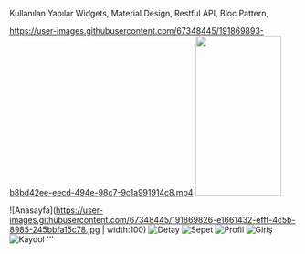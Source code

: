 Kullanılan Yapılar
Widgets,
Material Design,
Restful API,
Bloc Pattern,

https://user-images.githubusercontent.com/67348445/191869893-b8bd42ee-eecd-494e-98c7-9c1a991914c8.mp4
<img src="https://user-images.githubusercontent.com/67348445/191869826-e1661432-efff-4c5b-8985-245bbfa15c78.jpg" width="150" height="280">


![Anasayfa](https://user-images.githubusercontent.com/67348445/191869826-e1661432-efff-4c5b-8985-245bbfa15c78.jpg | width:100)
![Detay](https://user-images.githubusercontent.com/67348445/191869830-7fcf722c-984f-4e8d-a4ca-fa8a332137bc.jpg)
![Sepet](https://user-images.githubusercontent.com/67348445/191869835-2dcebb7a-6201-4569-8d0f-5019cfae9e74.jpg)
![Profil](https://user-images.githubusercontent.com/67348445/191869834-04fde3c6-8981-43be-830d-6c0c1740c4e6.jpg)
![Giriş](https://user-images.githubusercontent.com/67348445/191869832-b03c6195-65de-46b0-bdd6-3e8e4ee1df27.jpg)
![Kaydol](https://user-images.githubusercontent.com/67348445/191869833-00df8db6-6a35-4e78-b49e-bb954f73c55c.jpg)
'''
